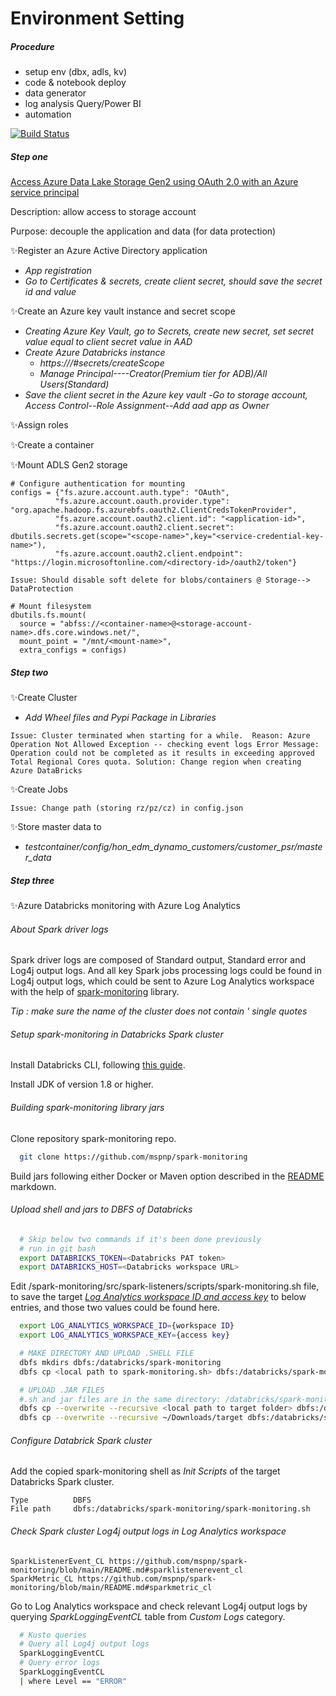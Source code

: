 # Environment Setting
##### _Procedure_
- setup env (dbx, adls, kv)
- code & notebook deploy
- data generator
- log analysis Query/Power BI 
- automation

[![Build Status](https://travis-ci.org/joemccann/dillinger.svg?branch=master)](https://travis-ci.org/joemccann/dillinger)
##### _Step one_
[Access Azure Data Lake Storage Gen2 using OAuth 2.0 with an Azure service principal](https://docs.microsoft.com/en-us/azure/databricks/data/data-sources/azure/adls-gen2/azure-datalake-gen2-sp-access)

Description:  allow access to storage account

Purpose:  decouple the application and data (for data protection)


✨Register an Azure Active Directory application
- *App registration*
- *Go to Certificates & secrets, create client secret, should save the secret id and value*

✨Create an Azure key vault instance and secret scope
- *Creating Azure Key Vault, go to Secrets, create new secret, set secret value equal to client secret value in AAD*
- *Create Azure Databricks instance*
  - *https://<per-workspace-url>/#secrets/createScope*
  - *Manage Principal----Creator(Premium tier for ADB)/All Users(Standard)*
- *Save the client secret in the Azure key vault*
  -*Go to storage account, Access Control--Role Assignment--Add aad app as Owner*

✨Assign roles
  
  ✨Create a container
  
✨Mount ADLS Gen2 storage
```
# Configure authentication for mounting
configs = {"fs.azure.account.auth.type": "OAuth",
          "fs.azure.account.oauth.provider.type": "org.apache.hadoop.fs.azurebfs.oauth2.ClientCredsTokenProvider",
          "fs.azure.account.oauth2.client.id": "<application-id>",
          "fs.azure.account.oauth2.client.secret": dbutils.secrets.get(scope="<scope-name>",key="<service-credential-key-name>"),
          "fs.azure.account.oauth2.client.endpoint": "https://login.microsoftonline.com/<directory-id>/oauth2/token"}
```
`Issue: Should disable soft delete for blobs/containers @ Storage--> DataProtection`
```
# Mount filesystem
dbutils.fs.mount(
  source = "abfss://<container-name>@<storage-account-name>.dfs.core.windows.net/",
  mount_point = "/mnt/<mount-name>",
  extra_configs = configs)
```
##### _Step two_
✨Create Cluster
- *Add Wheel files and Pypi Package in Libraries*
  
 `Issue: Cluster terminated when starting for a while. 
  Reason: Azure Operation Not Allowed Exception -- checking event logs
  Error Message: Operation could not be completed as it results in exceeding approved Total Regional Cores quota.
  Solution: Change region when creating Azure DataBricks`

✨Create Jobs
  
 `Issue: Change path (storing rz/pz/cz) in config.json  `
  
✨Store  master data  to
- *testcontainer/config/hon_edm_dynamo_customers/customer_psr/master_data*
  
##### _Step three_
✨Azure Databricks monitoring with Azure Log Analytics
  ###### _About Spark driver logs_

Spark driver logs are composed of Standard output, Standard error and Log4j output logs.
And all key Spark jobs processing logs could be found in Log4j output logs, which could be sent to Azure Log Analytics workspace with the help of [spark-monitoring](https://github.com/mspnp/spark-monitoring) library.   
  
_Tip : make sure the name of the cluster does not contain ' single quotes_
  
###### _Setup spark-monitoring in Databricks Spark cluster_
Install Databricks CLI, following [this guide](https://docs.microsoft.com/en-us/azure/databricks/dev-tools/cli/).

Install JDK of version 1.8 or higher.

###### _Building spark-monitoring library jars_
Clone repository spark-monitoring repo.
```sh
  git clone https://github.com/mspnp/spark-monitoring
```
Build jars following either Docker or Maven option described in the [README](https://github.com/mspnp/spark-monitoring/blob/main/README.md#build-the-azure-databricks-monitoring-library) markdown.

###### _Upload shell and jars to DBFS of Databricks_
  ```sh
    # Skip below two commands if it's been done previously
    # run in git bash
    export DATABRICKS_TOKEN=<Databricks PAT token>
    export DATABRICKS_HOST=<Databricks workspace URL>
  ```
Edit /spark-monitoring/src/spark-listeners/scripts/spark-monitoring.sh file, to save the target [_Log Analytics workspace ID and access key_](https://docs.microsoft.com/en-us/azure/azure-monitor/agents/agent-windows#workspace-id-and-key) to below entries, and those two values could be found here.
  ```sh
    export LOG_ANALYTICS_WORKSPACE_ID={workspace ID}
    export LOG_ANALYTICS_WORKSPACE_KEY={access key}
  ```
  ```sh
    # MAKE DIRECTORY AND UPLOAD .SHELL FILE
    dbfs mkdirs dbfs:/databricks/spark-monitoring 
    dbfs cp <local path to spark-monitoring.sh> dbfs:/databricks/spark-monitoring/spark-monitoring.sh
  ```
  ```sh
    # UPLOAD .JAR FILES
    #.sh and jar files are in the same directory: /databricks/spark-monitoring/ 
    dbfs cp --overwrite --recursive <local path to target folder> dbfs:/databricks/spark-monitoring/ 
    dbfs cp --overwrite --recursive ~/Downloads/target dbfs:/databricks/spark-monitoring/
  ```
###### _Configure Databrick Spark cluster_
Add the copied spark-monitoring shell as _Init Scripts_ of the target Databricks Spark cluster. 
```  
Type          DBFS 
File path     dbfs:/databricks/spark-monitoring/spark-monitoring.sh    
``` 
  
###### _Check Spark cluster Log4j output logs in Log Analytics workspace_
    SparkListenerEvent_CL https://github.com/mspnp/spark-monitoring/blob/main/README.md#sparklistenerevent_cl
    SparkMetric_CL https://github.com/mspnp/spark-monitoring/blob/main/README.md#sparkmetric_cl
Go to Log Analytics workspace and check relevant Log4j output logs by querying _SparkLoggingEventCL_ table from _Custom Logs_ category.
```sh
  # Kusto queries
  # Query all Log4j output logs
  SparkLoggingEventCL
  # Query error logs
  SparkLoggingEventCL
  | where Level == "ERROR"
  ```

